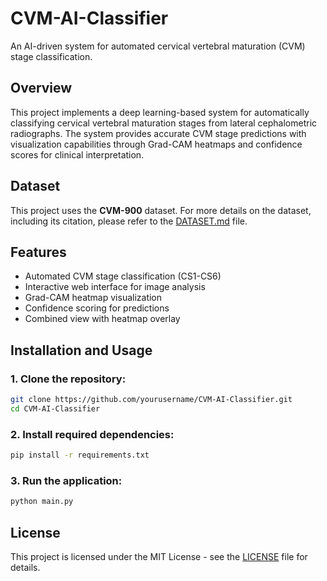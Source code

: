 # CVM-AI-Classifier
An AI-driven system for automated cervical vertebral maturation (CVM) stage classification. 

## Overview
This project implements a deep learning-based system for automatically classifying cervical vertebral maturation stages from lateral cephalometric radiographs. The system provides accurate CVM stage predictions with visualization capabilities through Grad-CAM heatmaps and confidence scores for clinical interpretation.
## Dataset
This project uses the **CVM-900** dataset. For more details on the dataset, including its citation, please refer to the [DATASET.md](./DATASET.md) file.
## Features
- Automated CVM stage classification (CS1-CS6)
- Interactive web interface for image analysis
- Grad-CAM heatmap visualization
- Confidence scoring for predictions
- Combined view with heatmap overlay
## Installation and Usage
### 1. Clone the repository:
```bash
git clone https://github.com/yourusername/CVM-AI-Classifier.git
cd CVM-AI-Classifier
```

### 2. Install required dependencies:
```bash
pip install -r requirements.txt
```

### 3. Run the application:
```bash
python main.py
```

## License

This project is licensed under the MIT License - see the [LICENSE](LICENSE) file for details.
